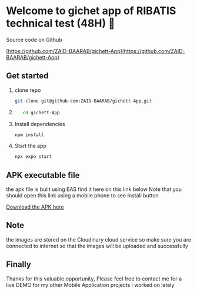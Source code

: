 # Welcome to gichet  app of RIBATIS technical test (48H) 👋


Source code on Github 

[https://github.com/ZAID-BAARAB/gichett-App](https://github.com/ZAID-BAARAB/gichett-App)

## Get started
1. clone repo
   ```bash
   git clone git@github.com:ZAID-BAARAB/gichett-App.git
   ```
2. 
   ```bash
      cd gichett-App
   ```
3. Install dependencies

   ```bash
   npm install
   ```

4. Start the app

   ```bash
   npx expo start
   ```


## APK executable file 
the apk file is built using EAS  find it here on this link below 
Note that you should open this link using a mobile phone to see Install button 

[Download the APK here](https://expo.dev/accounts/zaidbaarab/projects/guichet-app/builds/5e7fbeb0-818f-4874-ae87-aa60af5ba730)

## Note

the images are stored on the Cloudinary   cloud service  so make sure you are connected to internet 
so that the images will be uploaded and successfully 



## Finally 
Thanks for this valuable opportunity, Please feel free to contact me for a live DEMO for my other Mobile Application projects  i worked on  lately 





